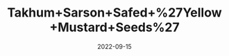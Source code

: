 ---
title: 'Takhum+Sarson+Safed+%27Yellow+Mustard+Seeds%27'
date: '2022-09-15' 
metatag: '' 
inventory: '0' 
draft: false 
# meta description 
shortDescripton: ''
description: 'Seed'
longdescription: ''
featured: True
# product Price
price: '100.0'
# Product Short Description
shortDescription: ''
productID: '6B097591-952C-ED11-9968-005056B3A416'
type: 'products'
category: 'Seed' 
thumnailproduct: 'https://aminsaddiquidawakhana.eralive.net/images/products/6B097591-952C-ED11-9968-005056B3A4161.png' 
images:
  - image: 'images/products/6B097591-952C-ED11-9968-005056B3A4161.png'  
Variants:
---